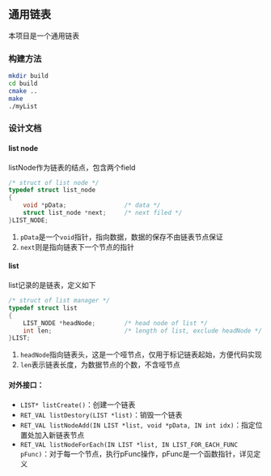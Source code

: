 ## 通用链表

本项目是一个通用链表

### 构建方法

```bash
mkdir build
cd build
cmake ..
make
./myList
```

### 设计文档

#### list node

listNode作为链表的结点，包含两个field
```c
/* struct of list node */
typedef struct list_node
{
    void *pData;                /* data */
    struct list_node *next;     /* next filed */
}LIST_NODE;
```
1. `pData`是一个`void`指针，指向数据，数据的保存不由链表节点保证
2. `next`则是指向链表下一个节点的指针

#### list

list记录的是链表，定义如下
```c
/* struct of list manager */
typedef struct list
{
    LIST_NODE *headNode;        /* head node of list */
    int len;                    /* length of list, exclude headNode */
}LIST;
```
1. `headNode`指向链表头，这是一个哑节点，仅用于标记链表起始，方便代码实现
2. `len`表示链表长度，为数据节点的个数，不含哑节点

#### 对外接口：

- `LIST* listCreate()`：创建一个链表
- `RET_VAL listDestory(LIST *list)`：销毁一个链表
- `RET_VAL listNodeAdd(IN LIST *list, void *pData, IN int idx)`：指定位置处加入新链表节点
- `RET_VAL listNodeForEach(IN LIST *list, IN LIST_FOR_EACH_FUNC pFunc)`：对于每一个节点，执行pFunc操作，pFunc是一个函数指针，详见定义